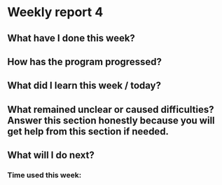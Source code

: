 # Weekly report 4

## What have I done this week?


## How has the program progressed?


## What did I learn this week / today?


## What remained unclear or caused difficulties? Answer this section honestly because you will get help from this section if needed.



## What will I do next?


### Time used this week: 
